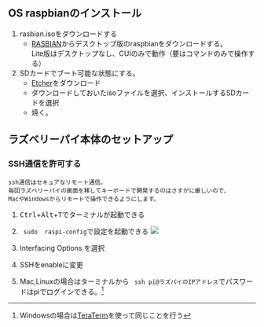 ## OS raspbianのインストール  
1. rasbian.isoをダウンロードする  
    - [RASBIAN](https://www.raspberrypi.org/downloads/raspbian/)からデスクトップ版のraspbianをダウンロードする。  
Lite版はデスクトップなし、CUIのみで動作（要はコマンドのみで操作する）
1. SDカードでブート可能な状態にする。
    - [Etcher](https://etcher.io/)をダウンロード
    - ダウンロードしておいたisoファイルを選択、インストールするSDカードを選択
    - 焼く。

## ラズベリーパイ本体のセットアップ

###  SSH通信を許可する

    ssh通信はセキュアなリモート通信。  
    毎回ラズベリーパイの画面を移してキーボードで開発するのはさすがに厳しいので、  
    MacやWindowsからリモートで操作できるようにします。  
1. <kbd>Ctrl</kbd>+<kbd>Alt</kbd>+<kbd>T</kbd>でターミナルが起動できる
1. ``` sudo  raspi-config```で設定を起動できる
![](https://camo.qiitausercontent.com/1ec21a454ac7420941b5eaf665cdf344737adcd6/68747470733a2f2f71696974612d696d6167652d73746f72652e73332e616d617a6f6e6177732e636f6d2f302f37393231382f30396362346336362d306239372d303962392d323763342d3539306236303863393062662e706e67)  

1. Interfacing Options を選択
1. SSHをenableに変更
1. Mac,Linuxの場合はターミナルから ``` ssh pi@ラズパイのIPアドレス```でパスワードはpiでログインできる。[^1]
    [^1]:Windowsの場合は[TeraTerm](https://ttssh2.osdn.jp/)を使って同じことを行う
